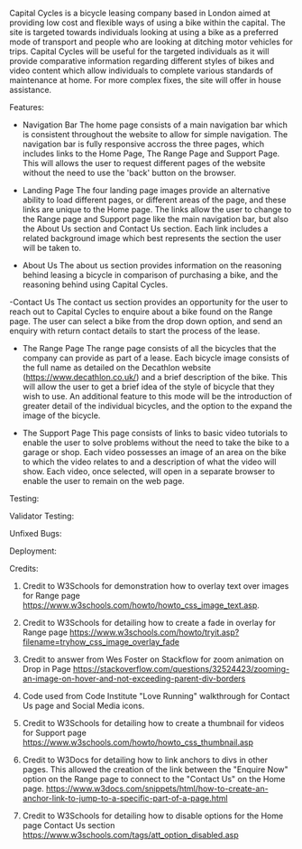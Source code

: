 Capital Cycles is a bicycle leasing company based in London aimed at providing low cost and flexible ways of using a bike within the capital. The site is targeted towards individuals looking at using a bike as a preferred mode of transport and people who are looking at ditching motor vehicles for trips. Capital Cycles will be useful for the targeted individuals as it will provide comparative information regarding different styles of bikes and video content which allow individuals to complete various standards of maintenance at home. For more complex fixes, the site will offer in house assistance.

Features:
- Navigation Bar
The home page consists of a main navigation bar which is consistent throughout the website to allow for simple navigation. The navigation bar is fully responsive accross the three pages, which includes links to the Home Page, The Range Page and Support Page. This will allows the user to request different pages of the website without the need to use the 'back' button on the browser.

- Landing Page
The four landing page images provide an alternative ability to load different pages, or different areas of the page, and these links are unique to the Home page. The links allow the user to change to the Range page and Support page like the main navigation bar, but also the About Us section and Contact Us section. Each link includes a related background image which best represents the section the user will be taken to. 

- About Us
The about us section provides information on the reasoning behind leasing a bicycle in comparison of purchasing a bike, and the reasoning behind using Capital Cycles. 

-Contact Us
The contact us section provides an opportunity for the user to reach out to Capital Cycles to enquire about a bike found on the Range page. The user can select a bike from the drop down option, and send an enquiry with return contact details to start the process of the lease.

- The Range Page
The range page consists of all the bicycles that the company can provide as part of a lease. Each bicycle image consists of the full name as detailed on the Decathlon website (https://www.decathlon.co.uk/) and a brief description of the bike. This will allow the user to get a brief idea of the style of bicycle that they wish to use. An additional feature to this mode will be the introduction of greater detail of the individual bicycles, and the option to the expand the image of the bicycle.

- The Support Page
This page consists of links to basic video tutorials to enable the user to solve problems without the need to take the bike to a garage or shop. Each video possesses an image of an area on the bike to which the video relates to and a description of what the video will show. Each video, once selected, will open in a separate browser to enable the user to remain on the web page.

Testing:

Validator Testing:

Unfixed Bugs:

Deployment:

Credits:

1. Credit to W3Schools for demonstration how to overlay text over images for Range page https://www.w3schools.com/howto/howto_css_image_text.asp.

2. Credit to W3Schools for detailing how to create a fade in overlay for Range page https://www.w3schools.com/howto/tryit.asp?filename=tryhow_css_image_overlay_fade

3. Credit to answer from Wes Foster on Stackflow for zoom animation on Drop in Page https://stackoverflow.com/questions/32524423/zooming-an-image-on-hover-and-not-exceeding-parent-div-borders

4. Code used from Code Institute "Love Running" walkthrough for Contact Us page and Social Media icons.

5. Credit to W3Schools for detailing how to create a thumbnail for videos for Support page https://www.w3schools.com/howto/howto_css_thumbnail.asp

6. Credit to W3Docs for detailing how to link anchors to divs in other pages. This allowed the creation of the link between the "Enquire Now" option on the Range page to connect to the "Contact Us" on the Home page. https://www.w3docs.com/snippets/html/how-to-create-an-anchor-link-to-jump-to-a-specific-part-of-a-page.html

7. Credit to W3Schools for detailing how to disable options for the Home page Contact Us section https://www.w3schools.com/tags/att_option_disabled.asp